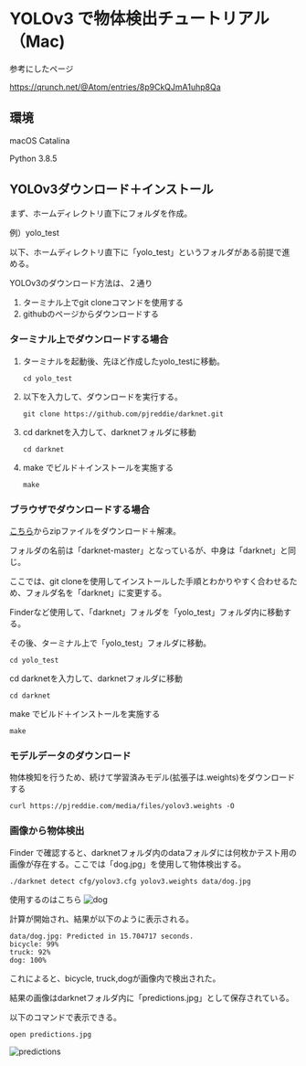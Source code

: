 # YOLOv3 で物体検出チュートリアル（Mac)

参考にしたページ

https://qrunch.net/@Atom/entries/8p9CkQJmA1uhp8Qa

## 環境

macOS Catalina

Python 3.8.5

## YOLOv3ダウンロード＋インストール

まず、ホームディレクトリ直下にフォルダを作成。

例）yolo_test

以下、ホームディレクトリ直下に「yolo_test」というフォルダがある前提で進める。

YOLOv3のダウンロード方法は、２通り

1. ターミナル上でgit cloneコマンドを使用する
2. githubのページからダウンロードする

### ターミナル上でダウンロードする場合

1. ターミナルを起動後、先ほど作成したyolo_testに移動。

   ```
   cd yolo_test
   ```

   

2. 以下を入力して、ダウンロードを実行する。

   ```UNIX
   git clone https://github.com/pjreddie/darknet.git
   ```

3. cd darknetを入力して、darknetフォルダに移動

   ```
   cd darknet
   ```

4. make でビルド＋インストールを実施する

   ```
   make
   ```

### ブラウザでダウンロードする場合

[こちら](https://github.com/pjreddie/darknet)からzipファイルをダウンロード＋解凍。

フォルダの名前は「darknet-master」となっているが、中身は「darknet」と同じ。

ここでは、git cloneを使用してインストールした手順とわかりやすく合わせるため、フォルダ名を「darknet」に変更する。



Finderなど使用して、「darknet」フォルダを「yolo_test」フォルダ内に移動する。

その後、ターミナル上で「yolo_test」フォルダに移動。

```
cd yolo_test
```

cd darknetを入力して、darknetフォルダに移動

```
cd darknet
```

make でビルド＋インストールを実施する

```
make
```

### モデルデータのダウンロード

物体検知を行うため、続けて学習済みモデル(拡張子は.weights)をダウンロードする

```
curl https://pjreddie.com/media/files/yolov3.weights -O  
```

### 画像から物体検出

Finder で確認すると、darknetフォルダ内のdataフォルダには何枚かテスト用の画像が存在する。ここでは「dog.jpg」を使用して物体検出する。

```
./darknet detect cfg/yolov3.cfg yolov3.weights data/dog.jpg
```
使用するのはこちら
![dog](https://user-images.githubusercontent.com/68985919/91527629-13a5cb00-e941-11ea-8d92-2112c46fe9e2.jpg)


計算が開始され、結果が以下のように表示される。

```
data/dog.jpg: Predicted in 15.704717 seconds.
bicycle: 99%
truck: 92%
dog: 100%
```

これによると、bicycle, truck,dogが画像内で検出された。

結果の画像はdarknetフォルダ内に「predictions.jpg」として保存されている。

以下のコマンドで表示できる。

```
open predictions.jpg  
```
![predictions](https://user-images.githubusercontent.com/68985919/91527785-5f587480-e941-11ea-8560-29d0f2a194b1.jpg)



